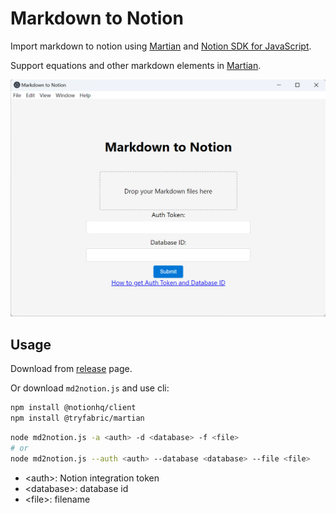 # Markdown to Notion

Import markdown to notion using [Martian](https://github.com/tryfabric/martian) and [Notion SDK for JavaScript](https://github.com/makenotion/notion-sdk-js).

Support equations and other markdown elements in [Martian](https://github.com/tryfabric/martian).

![](image.png)

## Usage

Download from [release](https://github.com/huisui773/md2notion/releases/) page.

Or download `md2notion.js` and use cli:

```sh
npm install @notionhq/client
npm install @tryfabric/martian
```

```sh
node md2notion.js -a <auth> -d <database> -f <file>
# or
node md2notion.js --auth <auth> --database <database> --file <file>
```

- \<auth\>: Notion integration token
- \<database\>: database id
- \<file\>: filename
